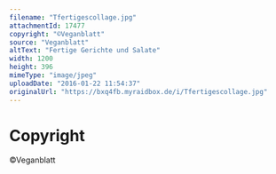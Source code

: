 ```yaml
---
filename: "Tfertigescollage.jpg"
attachmentId: 17477
copyright: "©Veganblatt"
source: "Veganblatt"
altText: "Fertige Gerichte und Salate"
width: 1200
height: 396
mimeType: "image/jpeg"
uploadDate: "2016-01-22 11:54:37"
originalUrl: "https://bxq4fb.myraidbox.de/i/Tfertigescollage.jpg"
---
```


# Copyright

©Veganblatt
